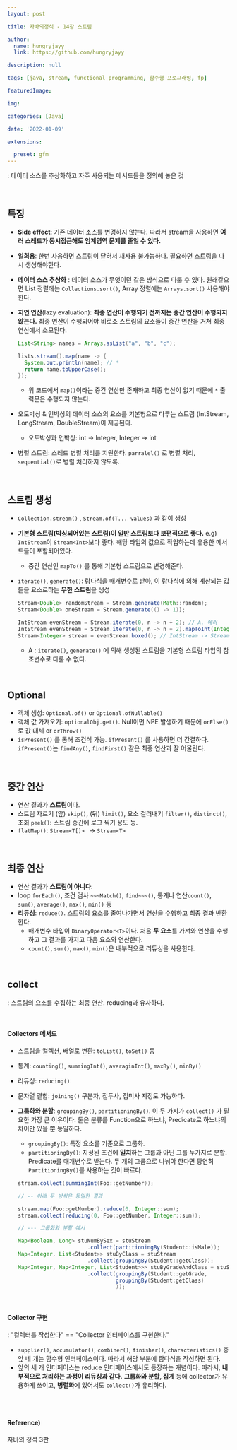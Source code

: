 ```yaml
---
layout: post

title: 자바의정석 - 14장 스트림

author: 
  name: hungryjayy
  link: https://github.com/hungryjayy

description: null

tags: [java, stream, functional programming, 함수형 프로그래밍, fp]

featuredImage: 

img: 

categories: [Java]

date: '2022-01-09'

extensions:

  preset: gfm
---
```


: 데이터 소스를 추상화하고 자주 사용되는 메서드들을 정의해 놓은 것

<br>

## 특징

* **Side effect**: 기존 데이터 소스를 변경하지 않는다. 따라서 stream을 사용하면 **여러 스레드가 동시접근해도 임계영역 문제를 줄일 수 있다.**

* **일회용**: 한번 사용하면 스트림이 닫혀서 재사용 불가능하다. 필요하면 스트림을 다시 생성해야한다.

* **데이터 소스 추상화** : 데이터 소스가 무엇이던 같은 방식으로 다룰 수 있다. 원래같으면 List 정렬에는 `Collections.sort()`, Array 정렬에는 `Arrays.sort()` 사용해야한다.

* **지연 연산**(lazy evaluation): **최종 연산이 수행되기 전까지는 중간 연산이 수행되지 않는다.** 최종 연산이 수행되어야 비로소 스트림의 요소들이 중간 연산을 거쳐 최종 연산에서 소모된다.

  ```java
  List<String> names = Arrays.asList("a", "b", "c");
  
  lists.stream().map(name -> {
    System.out.println(name); // *
    return name.toUpperCase();
  });
  ```

  * 위 코드에서 `map()`이라는 중간 연산만 존재하고 최종 연산이 없기 때문에 `*` 출력문은 수행되지 않는다.

* 오토박싱 & 언박싱의 데이터 소스의 요소를 기본형으로 다루는 스트림 (IntStream, LongStream, DoubleStream)이 제공된다.
  * 오토박싱과 언박싱: int -> Integer, Integer -> int

* 병렬 스트림: 스레드 병렬 처리를 지원한다. `parralel()` 로 병렬 처리, `sequential()`로 병렬 처리하지 않도록.

<br>

## 스트림 생성

* `Collection.stream()` , `Stream.of(T... values)` 과 같이 생성

* **기본형 스트림(박싱되어있는 스트림)이 일반 스트림보다 보편적으로 좋다.** e.g) `IntStream`이 `Stream<Int>`보다 좋다. 해당 타입의 값으로 작업하는데 유용한 메서드들이 포함되어있다.

  * 중간 연산인 `mapTo()` 를 통해 기본형 스트림으로 변경해준다.

* `iterate()`, `generate()`: 람다식을 매개변수로 받아, 이 람다식에 의해 계산되는 값들을 요소로하는 **무한 스트림**을 생성

  ```java
  Stream<Double> randomStream = Stream.generate(Math::random);
  Stream<Double> oneStream = Stream.generate(() -> 1));
  
  IntStream evenStream = Stream.iterate(0, n -> n + 2); // A. 에러
  IntStream evenStream = Stream.iterate(0, n -> n + 2).mapToInt(Integer::valueOf);
  Stream<Integer> stream = evenStream.boxed(); // IntStream -> Stream<Integer>
  ```

  * A : `iterate()`, `generate()` 에 의해 생성된 스트림을 기본형 스트림 타입의 참조변수로 다룰 수 없다.

<br>

## Optional

* 객체 생성: `Optional.of()` or `Optional.ofNullable()`
* 객체 값 가져오기: `optionalObj.get()`. Null이면 NPE 발생하기 때문에 `orElse()` 로 값 대체 or `orThrow()` 
* `isPresent()` 를 통해 조건식 가능. `ifPresent()` 를 사용하면 더 간결하다. `ifPresent()`는 `findAny()`, `findFirst()` 같은 최종 연산과 잘 어울린다.

<br>

## 중간 연산

* 연산 결과가 **스트림**이다.
* 스트림 자르기 (앞) `skip()`, (뒤) `limit()`, 요소 걸러내기 `filter()`, `distinct()`, 조회 `peek()`: 스트림 중간에 로그 찍기 용도 등.
* `flatMap()`: `Stream<T[]> ` -> `Stream<T>`

<br>

## 최종 연산

* 연산 결과가 **스트림이 아니다**.
* loop `forEach()`, 조건 검사 `~~~Match()`, `find~~~()`, 통계나 연산`count()`, `sum()`, `average()`, `max()`, `min()` 등
* **리듀싱**: `reduce()`. 스트림의 요소를 줄여나가면서 연산을 수행하고 최종 결과 반환한다.
  * 매개변수 타입이 `BinaryOperator<T>`이다. 처음 **두 요소**를 가져와 연산을 수행하고 그 결과를 가지고 다음 요소와 연산한다.
  * `count()`, `sum()`, `max()`, `min()`은 내부적으로 리듀싱을 사용한다.

<br>

## collect

: 스트림의 요소를 수집하는 최종 연산. reducing과 유사하다.

<br>

#### Collectors 메서드

* 스트림을 컬렉션, 배열로 변환: `toList()`, `toSet()` 등

* 통계: `counting()`, `summingInt()`, `averaginInt()`, `maxBy()`, `minBy()`

* 리듀싱: `reducing()`

* 문자열 결합: `joining()` 구분자, 접두사, 접미사 지정도 가능하다.

* **그룹화와 분할**: `groupingBy()`, `partitioningBy()`. 이 두 가지가 `collect()` 가 필요한 가장 큰 이유이다. 둘은 분류를 Function으로 하느냐, Predicate로 하느냐의 차이만 있을 뿐 동일하다.

  * `groupingBy()`: 특정 요소를 기준으로 그룹화.
  * `partitioningBy()`: 지정된 조건에 **일치**하는 그룹과 아닌 그룹 두가지로 분할. Predicate를 매개변수로 받는다. 두 개의 그룹으로 나눠야 한다면 당연히 `PartitioningBy()`를 사용하는 것이 빠르다.

  ```java
  stream.collect(summingInt(Foo::getNumber));
  
  // -- 아래 두 방식은 동일한 결과
  
  stream.map(Foo::getNumber).reduce(0, Integer::sum);
  stream.collect(reducing(0, Foo::getNumber, Integer::sum));
  
  // --- 그룹화와 분할 예시
  
  Map<Boolean, Long> stuNumBySex = stuStream
    					.collect(partitioningBy(Student::isMale));
  Map<Integer, List<Student>> stuByClass = stuStream
    					.collect(groupingBy(Student::getClass));
  Map<Integer, Map<Integer, List<Student>>> stuByGradeAndClass = stuStream
    					.collect(groupingBy(Student::getGrade,
                                 groupingBy(Student:getClass)
                                 ));
  ```

<br>

#### Collector 구현

: "컬렉터를 작성한다" == "Collector 인터페이스를 구현한다."

* `supplier()`, `accumulator()`, `combiner()`, `finisher()`, `characteristics()` 중 앞 네 개는 함수형 인터페이스이다. 따라서 해당 부분에 람다식을 작성하면 된다.
* 앞의 세 개 인터페이스는 reduce 인터페이스에서도 등장하는 개념이다. 따라서, **내부적으로 처리하는 과정이 리듀싱과 같다.** **그룹화와 분할, 집계** 등에 collector가 유용하게 쓰이고, **병렬화**에 있어서도 `collect()`가 유리하다.

<br><br>

#### Reference)

자바의 정석 3판